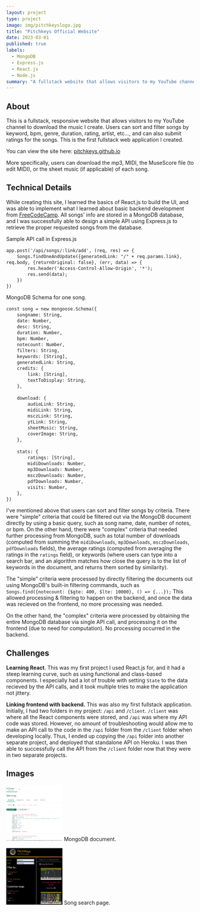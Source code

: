 ```yaml
---
layout: project
type: project
image: img/pitchkeyslogo.jpg
title: "Pitchkeys Official Website"
date: 2023-03-01
published: true
labels:
  - MongoDB
  - Express.js
  - React.js
  - Node.js
summary: "A fullstack website that allows visitors to my YouTube channel to download the music I create and transcribe."
---
```


## About

This is a fullstack, responsive website that allows visitors to my YouTube channel to download the music I create. Users can sort and filter songs by keyword, bpm, genre, duration, rating, artist, etc..., and can also submit ratings for the songs. This is the first fullstack web application I created.

You can view the site here: [pitchkeys.github.io](https://pitchkeys.github.io/)

More specifically, users can download the mp3, MIDI, the MuseScore file (to edit MIDI), or the sheet music (if applicable) of each song.

## Technical Details

While creating this site, I learned the basics of React.js to build the UI, and was able to implement what I learned about basic backend development from [FreeCodeCamp](https://freecodecamp.org). All songs' info are stored in a MongoDB database, and I was successfully able to design a simple API using Express.js to retrieve the proper requested songs from the database. 

Sample API call in Express.js
```
app.post('/api/songs/:link/add', (req, res) => {
    Songs.findOneAndUpdate({generatedLink: "/" + req.params.link}, req.body, {returnOriginal: false}, (err, data) => {
        res.header('Access-Control-Allow-Origin', '*');
        res.send(data);
    })
})
```

MongoDB Schema for one song.
```
const song = new mongoose.Schema({
    songname: String,
    date: Number,
    desc: String,
    duration: Number,
    bpm: Number,
    notecount: Number,
    filters: String,
    keywords: [String],
    generatedLink: String,
    credits: {
        link: [String],
        textToDisplay: String,
    },

    download: {
        audioLink: String,
        midiLink: String,
        msczLink: String,
        ytLink: String,
        sheetMusic: String,
        coverImage: String,
    },

    stats: {
        ratings: [String],
        midiDownloads: Number,
        mp3Downloads: Number,
        msczDownloads: Number,
        pdfDownloads: Number,
        visits: Number,  
    },
})
```

I've mentioned above that users can sort and filter songs by criteria. There were "simple" criteria that could be filtered out via the MongoDB document directly by using a basic query, such as song name, date, number of notes, or bpm. On the other hand, there were "complex" criteria that needed further processing from MongoDB, such as total number of downloads (computed from summing the `midiDownloads`, `mp3Downloads`, `msczDownloads`, `pdfDownloads` fields), the average ratings (computed from averaging the ratings in the `ratings` field), or keywords (where users can type into a search bar, and an algorithm matches how close the query is to the list of keywords in the document, and returns them sorted by similarity).

The "simple" criteria were processed by directly filtering the documents out using MongoDB's built-in filtering commands, such as 
`Songs.find({notecount: {$gte: 400, $lte: 10000}, () => {...});`
This allowed processing & filtering to happen on the backend, and once the data was recieved on the frontend, no more processing was needed.

On the other hand, the "complex" criteria were processed by obtaining the entire MongoDB database via single API call, and processing it on the frontend (due to need for computation). No processing occurred in the backend. 

## Challenges
**Learning React**. This was my first project I used React.js for, and it had a steep learning curve, such as using functional and class-based components. I especially had a lot of trouble with setting `State` to the data recieved by the API calls, and it took multiple tries to make the application not jittery.

**Linking frontend with backend.** This was also my first fullstack application. Initially, I had two folders in my project: `/api` and `/client`. `/client` was where all the React components were stored, and `/api` was where my API code was stored. However, no amount of troubleshooting would allow me to make an API call to the code in the `/api` folder from the `/client` folder when developing locally. Thus, I ended up copying the `/api` folder into another separate project, and deployed that standalone API on Heroku. I was then able to successfully call the API from the `/client` folder now that they were in two separate projects.

## Images

<img width = "30%" src="../img/pitchkeys_mongodb.png">
MongoDB document.
<br><br>
<img width = "30%" src="../img/pitchkeys_find.png">
Song search page.
<br><br>
